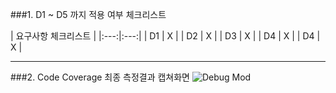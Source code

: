 ###1. D1 ~ D5 까지 적용 여부 체크리스트

| 요구사항 체크리스트 |
|:---:|:---:|
| D1 | X |
| D2 | X |
| D3 | X |
| D4 | X |
| D4 | X |

---
###2. Code Coverage 최종 측정결과 캡쳐화면
![Debug Mod](https://refactoring.com/refact2.jpg)

